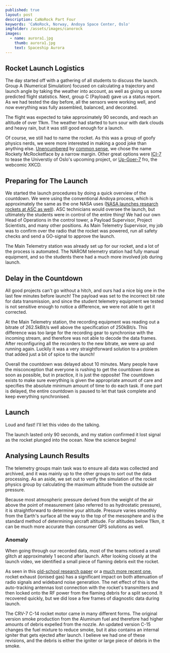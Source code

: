 ```yaml
---
published: true
layout: post
description: CaNoRock Part Four
keywords: 'CaNoRock, Norway, Andoya Space Center, Oslo'
imgfolder: /assets/images/canorock
images:
  - name: aurora1.jpg
    thumb: aurora1.jpg
    text: Spaceship Aurora
---
```

## Rocket Launch Logistics
The day started off with a gathering of all students to discuss the launch. Group A (Numerical Simulation) focused on calculating a trajectory and launch angle by taking the weather into account, as well as giving us some predicted flight statistics. Next, group C (Payload) gave us a status report. As we had tested the day before, all the sensors were working well, and now everything was fully assembled, balanced, and decorated.

The flight was expected to take approximately 90 seconds, and reach an altitude of over 11km. The weather had started to turn sour with dark clouds and heavy rain, but it was still good enough for a launch.

Of course, we still had to name the rocket. As this was a group of goofy physics nerds, we were more interested in making a good joke than anything else. [Unencumbered](https://www.theguardian.com/environment/2016/apr/17/boaty-mcboatface-wins-poll-to-name-polar-research-vessel) by [common sense](http://www.bbc.com/news/uk-36225652), we chose the name Rockety McRocketface by a narrow margin. Other great options were [ICI-7](https://www.mn.uio.no/fysikk/english/research/projects/ici/) to tease the Universtiy of Oslo's upcoming project, or [Up-Goer-7](https://xkcd.com/1133/) fro, the webcomic XKCD.

## Preparing for The Launch
We started the launch procedures by doing a quick overview of the countdown. We were using the conventional Andoya process, which is approximately the same as the one NASA uses ([NASA launches research rockets at ASC as well](http://andoyaspace.no/?p=2099)). ASC technicians would oversee the launch, but ultimately the students were in control of the entire thing! We had our own Head of Operations in the control tower, a Payload Supervisor, Project Scientists, and many other positions. As Main Telemetry Supervisor, my job was to confirm over the radio that the rocket was powered, run all safety checks and send a GO-signal to approve the launch.

The Main Telemetry station was already set up for our rocket, and a lot of the process is automated. The NAROM telemetry station had fully manual equipment, and so the students there had a much more involved job during launch.

## Delay in the Countdown
All good projects can't go without a hitch, and ours had a nice big one in the last few minutes before launch! The payload was set to the incorrect bit rate for data transmission, and since the student telemetry equipment we tested is not sensitive enough to notice a difference, we were not able to get it corrected.

At the Main Telemetry station, the recording equipment was reading out a bitrate of 262.5kBit/s well above the specification of 250kBit/s. This difference was too large for the recording gear to synchronise with the incoming stream, and therefore was not able to decode the data frames. After reconfiguring all the recorders to the new bitrate, we were up and running again. Luckily it was a very straightforward solution to a problem that added just a bit of spice to the launch!

Overall the countdown was delayed about 10 minutes. Many people have the misconception that everyone is rushing to get the countdown done as soon as possible, but in practice, it is just the opposite! The countdown exists to make sure everything is given the appropriate amount of care and specifies the absolute minimum amount of time to do each task. If one part is delayed, the entire countdown is paused to let that task complete and keep everything synchronised.

## Launch
Loud and fast! I'll let this video do the talking.

The launch lasted only 90 seconds, and my station confirmed it lost signal as the rocket plunged into the ocean. Now the science begins!

## Analysing Launch Results
The telemetry groups main task was to ensure all data was collected and archived, and it was mainly up to the other groups to sort out the data processing. As an aside, we set out to verify the simulation of the rocket physics group by calculating the maximum altitude from the outside air pressure.

Because most atmospheric pressure derived from the weight of the air above the point of measurement (also referred to as hydrostatic pressure), it is straightforward to determine your altitude. Pressure varies smoothly from the Earth's surface all the way to the top of the mesosphere and is the standard method of determining aircraft altitude. For altitudes below 11km, it can be much more accurate than consumer GPS solutions as well.

### Anomaly
When going through our recorded data, most of the teams noticed a small glitch at approximately 1 second after launch. After looking closely at the launch video, we identified a small piece of flaming debris exit the rocket.

As seen in this [old-school research paper](http://www.dtic.mil/cgi-bin/GetTRDoc?Location=U2&doc=GetTRDoc.pdf&AD=AD0596285) or a [much more recent one](http://my.fit.edu/~chintals/index_files/A32358.pdf), rocket exhaust (ionised gas) has a significant impact on both attenuation of radio signals and wideband noise generation. The net effect of this is the auto-tracking antennas lost connection with the rocket's transmitters and then locked onto the RF power from the flaming debris for a split second. It recovered quickly, but we did lose a few frames of diagnostic data during launch.

The CRV-7 C-14 rocket motor came in many different forms. The original version smoke production from the Aluminum fuel and therefore had higher amounts of debris expelled from the nozzle. An updated version C-15 changes the fuel mixture to reduce smoke, but it also contains an internal igniter that gets ejected after launch. I believe we had one of these revisions, and the debris is either the igniter or large piece of debris in the smoke.

